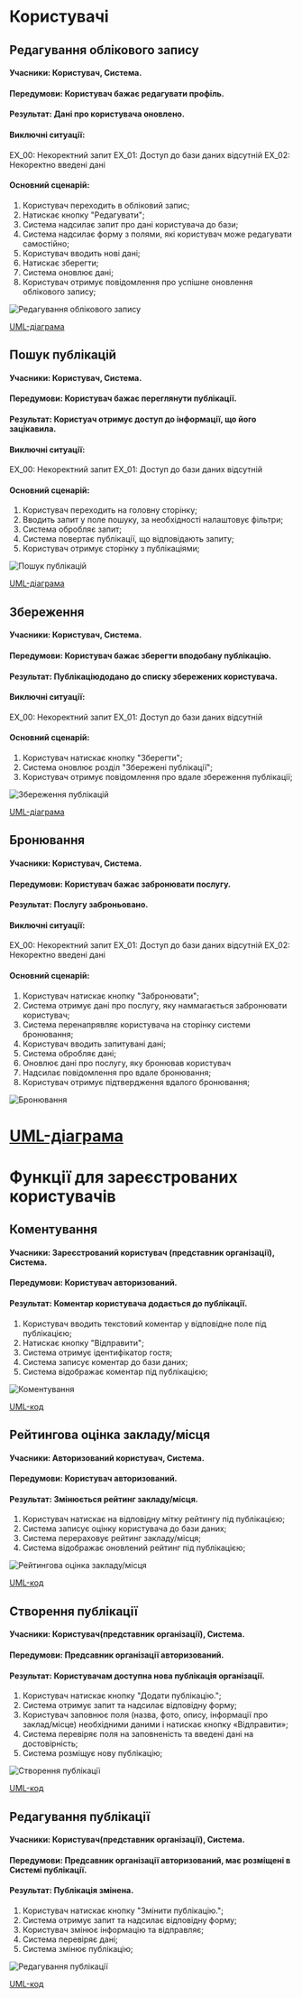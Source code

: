 # Користувачі


## Редагування облікового запису
#### Учасники: Користувач, Система.
#### Передумови: Користувач бажає редагувати профіль.
#### Результат: Дані про користувача оновлено.
#### Виключні ситуації: 
ЕХ_00: Некоректний запит
ЕХ_01: Доступ до бази даних відсутній
ЕХ_02: Некоректно введені дані
#### Основний сценарій:
1.	Користувач переходить в обліковий запис;
2.	Натискає кнопку "Редагувати";
3.	Система надсилає запит про дані користувача до бази;
4.	Система надсилає форму з полями, які користувач може редагувати самостійно;
5.	Користувач вводить нові дані;
6.  Натискає зберегти;
7.  Система оновлює дані;
8.  Користувач отримує повідомлення про успішне оновлення облікового запису;

![Редагування облікового запису](http://www.plantuml.com/plantuml/png/hLLDInjH55txViM3ReL6Yo9-YDIsq4tffj1T6Sqa1cCYIQJGMZ36Zov4GMo4qjgMqbKtIJHcpEW4_0Nt_QEUatbscf1CkwWIvcNUlUUUU-vvBml5abCeRQnbjL9PDrNIAwwJT0jgDfNFbVHoFfilp2KI2LtCl77dngRcPvVcdplBgqxQdPwzlpIlNnI71ayo-EaZ6xVu82vCFajDMjAGMXWkNwKf5tXtRYfyApToOuwq158NtrIbZLK3dtC9jBImtn7Fb4qbjiPtioyrKmQM1m3FLleeWTaIPc-7jSp-g9PluHkmk9PQBEeNQI8VR95zJLfno5hg87k9vOd6Na-FgEPfwU1rO7RGesyEOWjJeXPI4OTKfDko9vJBL2sKbdO_3Sf0AM-4R7t0O1LRwfYAeT0XKWaD4JsY0MlFLCrfj_9GXCSlNoKIqnepRbeoU88ovt0LZMyx5c1icfq5jekEXd91g6QBib57u9bTBGreTq4pi0JMLx6uumE91O31F-VJ94XO08jOcSvCEHJLjWOIUyo7J5ia4ihavf9tfqmLLpEvTQVWh8qKLvna_dKcbzOf9rjqentzB5zozLiryX3dBbt8R-IIYwokxwMc9YOdfjJ84p2wUzNzK--KsXnalqtLFUuAFLlRcbq9q1kdUO2U-qvOxu3ACqfHBNgDNn537-F1fZkGhg9lV_OVNSRU-ZCgnpPunIZvXF1ByO7UeD8Vv0SCqjM5GU3UU_msRLLELJpaiMfa6slqtoCQvlWUnrW-XKnwPGYXiOZGeFfcXqNa6ZrB2nI0u9iZqFL6DPxj8Jmq8bYhgO5LunVkqXoXwrf0hAABm-X6gFESSwV1aI6iQMz3DWGOrAq0iHxU7lJ-Dgi2kuq-Xpe1FHrZ7Kq_jEuVNl_hpCOZYGOP0ruubRgz7i__am_Ex0dZPNGIKOrhyymAWbanfHEsIVM0waToXZP2K9awclUKkl-U_ATV8R0fblBhCse1lU2tzHS01)

[UML-діаграма](https://github.com/eve-va/kpi-db-subgroup/blob/master/UML/user/Diagrams/edit.pu)


## Пошук публікацій
#### Учасники: Користувач, Система.
#### Передумови: Користувач бажає переглянути публікації.
#### Результат: Користуач отримує доступ до інформації, що його зацікавила.
#### Виключні ситуації: 
ЕХ_00: Некоректний запит
ЕХ_01: Доступ до бази даних відсутній
#### Основний сценарій:
1.	Користувач переходить на головну сторінку;
2.	Вводить запит у поле пошуку, за необхідності налаштовує фільтри;
3.	Система обробляє запит;
4.	Система повертає публікації, що відповідають запиту;
5.	Користувач отримує сторінку з публікаціями;

![Пошук публікацій](http://www.plantuml.com/plantuml/png/XLHBQnDH55xt_eeBRWkcO4lfenIhWXjn8xYJQJDvq7IcpAG86Y7DD8r2iL1Y1D5M4VVJDjDCcaV-mhd_oE_St6XIacasSsVk-HxdSRBf5oslUB1Na48Kx4nHvcmhRNjYBUCwHRdZ5bnlFPLAIJ__pbvVMDvOszvuQUtiMbbxPUtXzePyvSyCNkBWvqzCtDQZf33wGI6rw8h2OJXTK5zzL07TIXhWSKaTrQ1R2jKndkr4gj-gXhX3wb4CH6m8lu6mJB4wL1NmGKZLvYNz6dwXYBeK9h9UK0HyH4sWkzG7GmApXE6GRd2imxz1NYE7K-gf07hnbBJKrqG3Fq7HKW4G9o08LIL9leyNVAGkr62XINrpFz0l4gezTQIHtP7wl5IVS4LjP7VDXvQ-qVuuNUhSKw8pBZZyVLOri3SaUX1hKIEW3SzaUFhwJIgr8Z494LZWZ9-gejlOrcPem7o910iWgDzDbfi1VCnl8VEfggGh9DP4NC0IzyxKkPudTDtO0V2O8ho4gipWOMgsanxjZ_1tyyw-vLbxStxEIhjlyqvMPgo2R_-_aI_SeYtVYxd7sAYivnuuwIrMbmyooujBYyjYxXaSZJxfd_WWH6bQoqj2Bx90_cPILHL-cxe39vATIkugTOPPg40od8bu5b3fO5Km-Wot_t1ZPPT0uCG44GvcFG6Rrq6i4E7sKbMviDGpJMXeQHuTn5TOMq-aEaAKdcHEP5KuN0d-_n7q7K4t0CHiHD8N-eEvqANb8AG_kRGbDdqEtJAhw-chZzasr5u-cvl1lJ36hQi7Zrn1lMJrQNjgDiNC4DV2d4A8JrODLPtPCFOziQPt6mAUQVAdrEMIeU7k_ghOX7lyVVy5)

[UML-діаграма](https://github.com/eve-va/kpi-db-subgroup/blob/master/UML/user/Diagrams/search.pu)


## Збереження
#### Учасники: Користувач, Система.
#### Передумови: Користувач бажає зберегти вподобану публікацію.
#### Результат: Публікаціюдодано до списку збережених користувача.
#### Виключні ситуації: 
ЕХ_00: Некоректний запит
ЕХ_01: Доступ до бази даних відсутній
#### Основний сценарій:
1.	Користувач натискає кнопку "Зберегти";
3.	Система оновлює розділ "Збережені публікації";
5.	Користувач отримує повідомлення про вдале збереження публікації;

![Збереження публікацій](http://www.plantuml.com/plantuml/png/XLHTQzDW5Bxk-oiEU2lONdIKjIl3gU2DU2Du9zcQVh0k6Kc7e1Ms5RSRcI2p1T5D4Q-yoMO_iduqi5zmtd_aSv9iexJD2g79ctEUvpdFEIVhRiDm6dixTLAgRfORL3MDakceGjcs6hHbrsrdBPrEarjxPwvbSiN2Pl6biRLjLCpLmgFD8hrobmQlIF3p9t7SHZOfZ7-mnmE-P2yAvmvVS4_lSu_xk2OyqPyJyt_hO_Rq0I9z7h8VetpZAJ1yVQ0FTKlGzV53ub_H2N37x2MYdiSQkiWUynG82SW4oHxtSNjAFBZL_mzCFY4a040N5w9GJeiuGEO5ZtIRXqWwqcrzagZc9z06o1dfJy3qz66ivNmUXuG95vXu6ZuGp0b4C0-5Up3hBrvy9AJF5NMFGL_4Rb2V87AYsqBYItAienCgN8hmzFMRT7gLqFnUp8r_b2PDl1AD7WU2bmYG0S0faYFHGLIic8nydo8Fel8kuL0NSIsXmFrLOcbdCatIyrWE4e_4AfIsBybHQQPLkbaPvMxNh5t3CNPIRjKesMzhLeNAHjqrxzxG2xjXqdkLUembgZZsdbNQ47PwKCvbLx8vbNe6HJT7uKzzKAgvQDwQAjnT9GRAD4JDZSPl64eFmbvV_-NEx3HUZ_BA4Y6oyOg_8xJF8_Q12-k-yX-q9QnCWi0-kp5DOJoBlK7hmKV0diBlBemP2U7i-iBiHTFUkTNXr2hL9K8oTqAM-Y1wy8np7kiMzCYkHUt6_nY8yIS4BqGf8H5p8UVpcu2mXMBp2dxRktcr3a7uOFu7)

[UML-діаграма](https://github.com/eve-va/kpi-db-subgroup/blob/master/UML/user/Diagrams/save.pu)


## Бронювання
#### Учасники: Користувач, Система.
#### Передумови: Користувач бажає забронювати послугу.
#### Результат: Послугу заброньовано.
#### Виключні ситуації: 
ЕХ_00: Некоректний запит
ЕХ_01: Доступ до бази даних відсутній
ЕХ_02: Некоректно введені дані
#### Основний сценарій:
1.	Користувач натискає кнопку "Забронювати";
3.	Система отримує дані про послугу, яку наммагається забронювати користувач;
4.	Система перенапрявляє користувача на сторінку системи бронювання;
5.	Користувач вводить запитувані дані;
7.  Система обробляє дані;
8.  Оновлює дані про послугу, яку бронював користувач
9.  Надсилає повідомлення про вдале бронювання;
8.  Користувач отримує підтвердження вдалого бронювання;

![Бронювання](http://www.plantuml.com/plantuml/png/hLLDInjH55txViM3ReL6GH4_H6fRwAPqK-YkZ6OIWp4ZCoE5re9MgXinLAn2QRMbTDNDPCoOCOaJy1VSzuzwxhmndTJCY51TvF7UlUUSU-wzoOBZ6hQxiLQLGbJDaYjNJADescAsPDLSkMnLBNkkK2X8f_BMd1kRcfzTcdzXBAyQPNDwzk7Il7pfP0PFSl2pnqdSucHU67qZZrhaawV3wPFQeeYkr07VqHLEzTpydsgFFBMDo93Q52OeNoW2JgYsrGUrmqXgRrJI3tr30NN9oqKzem3v0JMHtOKUFmzPKWDIBt0yajJ2iP6k0NmXXP9w545c1qddQYUN_3k8MuZhg7qa0o2XFaiZ33BjKvJu5UL27x9BW3XGUyWwbi0BkH2mxAfZTH8pPI8yUVMwK9YMw5a05FZ0dv38tbzgGJt6omKO0y0HHOc1FKbDYhI3BRQfoLK0vACaNnrJ4t4xJ87pPIxk-51X4M3m7m0tO11DW4EkJQSyK6nfKXf4x78-RDfY8TecirQysHhXh5PgwuPjh8quAqRHUbEfbMN9g3hctnVvt79D-KwCFC8UbMrherPSP7Rve3GrCJan9KQUGj7DLVmdtWknEMpaDaMyle9hrYC6nMqzWUrOUe_Q69BhttGoR22lEpEYnd9uzGLznUi5TL2hpuvzfbzeT5mV1q73uEfiCkyfr40LTT6Vexwjc7Fc-cVSHwMgnthOGaQWSzOAX7sWrZEs1gNShZpHRLVAAnd2nrB2fsL_bPcPjNdaGrOTceV1anThb7p7h-Zs5Il7HSe1I6lS_fwQoMmMP1ooGhWKSj6fNT510wDvPsl6xsfDegwX2qq1wrSzslWMk4VZ1klr_qzlCBkyuGZfwDa5kLvxV7Pn6MXd--9ybiltzsp0xNdjCGjSytayW7hHv-gJH9ZIA8l8SQtr6R60Sl0R-WS0)

[UML-діаграма](https://github.com/eve-va/kpi-db-subgroup/blob/master/UML/user/Diagrams/booking.pu)
=======
# Функції для зареєстрованих користувачів
## Коментування
#### Учасники: Зареєстрований користувач (представник організації), Система.
#### Передумови: Користувач авторизований.
#### Результат: Коментар користувача додається до публікації.

1.	Користувач вводить текстовий коментар у відповідне поле під публікацією;
2.	Натискає кнопку "Відправити";
3.	Система отримує ідентифікатор гостя;
4.	Система записує коментар до бази даних;
5.	Система відображає коментар під публікацією;

![Коментування](http://www.plantuml.com/plantuml/svg/VLJDRjD04BxlKwnw0WcLSE7Gf55VfQMkG0erIiq5-K0TQ2yHaP159AJm8rvW4npi98xz2ZDln3VZW0XP-UJTsPblllc-ISvkelDXzFhbm0o2gyW-3yulWw4nlQlmEhBFma4uFErqElRcnPlWzCdJVk-YJpDobDE2t4dlyKNVqcUggAGbRJdXaSHfY_F4Kethd3RyYTRa-0xVrN4hyW--H-8jwWkK53lyAM9lQSafttA2KwKz96TbaLOXLEYJDkTx-u1gAQ1CekGGLK2hgJ-b5bJoXX9F7pwozBr1G4r9hftZLp1HSBGhbKlnHmSF5UaEN7sW_5_gxLs-eKCEb0sFPGHE3hKMLRppaxEK8I_39KLuZCU9XZoMyFIutUqlweSGRnG7s9qGaFRYg18p9hY-_BiyiK-AsEYccHE_KFWib7CXZArwiPOCRTrO_T_iF48LA6HKuqLFeBMqUjteGMA-eLF-q3L2PIRQ2XLzIj54Xwrf3VGZ-jZ0WwqJ5f9wXC9uVs5YXTeBoQubQdh98-0gZb97rhiT4zqBYusiL8f9ruUJetMj8U0SYj3OEjUVP24tNIz-xyLIZG0mru5-aVCYjgi66yDNNNC6m_6lyHi0)

[UML-код](https://github.com/nickname038/kpi-db-subgroup/blob/master/UML/user/Diagrams/comment.pu)

## Рейтингова оцінка закладу/місця
#### Учасники: Авторизований користувач, Система.
#### Передумови: Користувач авторизований.
#### Результат: Змінюється рейтинг закладу/місця.

1.	Користувач натискає на відповідну мітку рейтингу під публікацією;
2.	Система записує оцінку користувача до бази даних;
3.	Система перераховує рейтинг закладу/місця;
4.	Система відображає оновлений рейтинг під публікацією;

![Рейтингова оцінка закладу/місця](http://www.plantuml.com/plantuml/svg/bPJFpj905CNtynJp0COFDou--0Yl0bAY2L83TMDOG1jaGyG5mSJ4FyON693QKafvXNFVo7kPfjfO6rcGp9nXpk_USoVjJBpks7lzSgY6pi3JpvrktnahrHgu8qy_SuVk-A7HQEZ9YpVEmvEdxLQlZKymYB27kM_TzTeQNn7YI3vYdF43cPnePFIMjYmaiebWU762mO62EwIqfJcVhn_NShxJ4eRcR18ZGPpJtcFFh8nch4QM1ld7KIEnCdlx5CW1BHzfVBCAGgGmzSGl2DaWb2gHYdT1_VYtjQO5Yqk4lvkD9OLIkqMp2ElH4cB4rYTQiOaXFmT_G2hMz8usZ5wnrLhJxC_4w-AjHNwMRANBF3zR9cyCpPXvl5QWb3Fg5yzYUcFyKtLzNahTLqS8WVaY8k7LvYfeHcnnm0LPlZfJe25j-KXuMUwVXNycqEIIomzWAhMK9Nlz0f42sXJZ55PbLtBbW4nZ1uC8CUzi2hHeLjbVxBFYdw65D2MO_vvYfQND9SDEJF7JPfVbupmXj3EvXJ7nt5TDrU5fyyVW5m00)

[UML-код](https://github.com/nickname038/kpi-db-subgroup/blob/master/UML/user/Diagrams/rating.pu)

## Створення публікації
#### Учасники: Користувач(представник організації), Система.
#### Передумови: Предсавник організації авторизований.
#### Результат: Користувачам доступна нова публікація організації.

1.	Користувач натискає кнопку "Додати публікацію.";
2.	Система отримує запит та надсилає відповідну форму;
3.	Користувач заповнює поля (назва, фото, опису, інформації про заклад/місце) необхідними даними і натискає кнопку «Відправити»;
4.	Система перевіряє поля на заповненість та введені дані на достовірність;
5.	Система розміщує нову публікацію;

![Створення публікації](http://www.plantuml.com/plantuml/svg/ZLN1RX9H5Ds_hxYfcpOX53OkW99k_0TtPYg3RO9WODmO5Z2ZRKoQaZG44wDMuzBD58jC2pCa_OBt_iXpxmEKE8nDaxRpvjrppZttN3ZiU4xRU_soeHfktQDZrwcvRQKgzLRJe-UjHgjzK2WKg7FonZqeFgvMZghwimxrL8zrMAhi7rL9VpC-dXBJqnCTwzWCI2zCeA_rp8pqdGxDgHcP3_bCpE_c31Vxg8zG4YsHFmfgPFh61o0OpTaki9deXWyXP6nBI6x-n44CqkcAT2y7UHO0DNCTPgkuqfCbU83B2S1NIgvMfF-b9Bu1Eb6EOqO9fU8sc_mh2AOWdfbpxipusqq0u9pq3LxOmmNmGy8l8KkpVx15RRQaI-uJE1UWH1cX_KW8bzMYS2i2FNdwh50e4G8p8NZI1mAa9W2474YG1tPpmjApSOh06Lhrn1NhzXa2Mdhy9ZktNoHVbX7J85IV2dLeUl3ardQZt6PjlGRTDFUxIdP6bL9dGmBeyw6uFoJy0IsQlJC1xQ2B1DhbIjgaBl8xPV1kfBQhGBPvH63s9M9p4p29zHFZ8KwFg92yHdfcLS0by8hbybyCDUQjD028yjPcj_IvCK4aPFXdjhj2BXyHEKk1AUL8F62C8AS84k8L-tfrPBSJYupSSGVx43UoazgJmGFbshop7N3tx2BiN3qev2Dx0lS_zAMKWqosEUAxzpCuy23V5_P3mgRE3FvgN8Z_IRR8zysvidCPusS2TdcpbBxKd9ffMmnnpPRdKllanR57ZnodNdUSpRYttHh7dFGdbF-2Un6O4hk4-OVUBERj0Z1PIlCy7ZsLaRotiOj5Qv2QP8ZkUArNPNK8I7p5_0O0)

[UML-код](https://github.com/nickname038/kpi-db-subgroup/blob/master/UML/user/Diagrams/adding_post.pu)

## Редагування публікації
#### Учасники: Користувач(представник організації), Система.
#### Передумови: Предсавник організації авторизований, має розміщені в Системі публікації.
#### Результат: Публікація змінена.

1.	Користувач натискає кнопку "Змінити публікацію.";
2.	Система отримує запит та надсилає відповідну форму;
3.	Користувач змінює інформацію та відправляє;
4.	Система перевіряє дані;
5.	Система змінює публікацію;

![Редагування публікації](http://www.plantuml.com/plantuml/svg/bPHFRjDW4CNttob6NO64IjYmgDEeLscfAv12ZHApGLcuDcg5X99Db4X8410NC4wYE77YN67cHhpvR2DPE86kuendtk_D7_cYxr_s_FTlkwRhtlZqshsyTdl6j6-yMvzUULslTzvgjQZ_veDx_k9bfttLuQySyueJZi_QpwywnDzvoGl4vX9fb7Uyan7n7dz_SIOJtd0izpAHwUbHtP_oWCGxrASeIKlrBvnBmAdSILZeoyCJQ0SArI20IL52DdEk3W1TLT2dpuX_50AesN9ytCMCbwLuXEGSufMJMGNz9v8q0pZh765LYMt56cPWGSQ4LpbURP7_2RAe9qvgJX5v_11r6IiKPV9PPoDXPVuleH4LUFW2NiToLFYRtKnUThuckBml2YM0oDfoZ75lh_ySqQ1fUGDZBywSDQwMh62eGMjqJFXHx9ut4j49JqlBgIOrpMTuUkA0NDlum01N3-dcGgL3Br8CbWS8P4ddPdtONQUS5JuIG1P8oSkd7Vp8Hzi299o3xHxij9o-3A6k3vLOrOWrOYgk1FRiCXd96B3_Qd5VtZ8a9D25BufBTHgIQtQQvegYlk-zSym5TemFncy0)

[UML-код](https://github.com/nickname038/kpi-db-subgroup/blob/master/UML/user/Diagrams/change_post.pu)